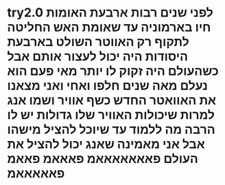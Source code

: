 # try2.0 לפני שנים רבות ארבעת האומות חיו בארמוניה עד שאומת האש החליטה לתקוף רק האווטר השולט בארבעת היסודות היה יכול לעצור אותם אבל כשהעולם היה זקוק לו יותר מאי פעם הוא נעלם מאה שנים חלפו ואחי ואני מצאנו את האוואטר החדש כשף אוויר ושמו אנג למרות שיכולות האוויר שלו גדולות יש לו הרבה מה ללמוד עד שיוכל להציל מישהו אבל אני מאמינה שאנג יכול להציל את העולם פאאאאאאאמ פאאאמ פאאמ פאאאאאמ